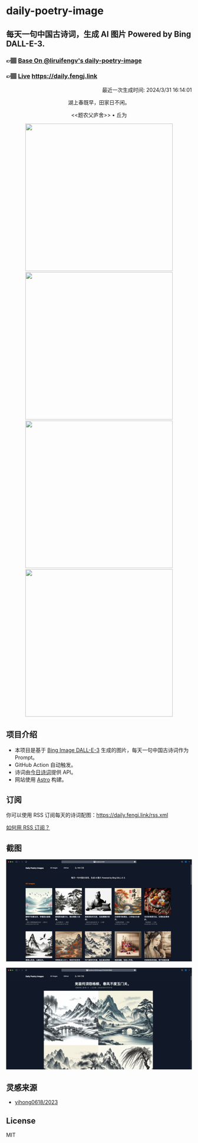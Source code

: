 
# daily-poetry-image

## 每天一句中国古诗词，生成 AI 图片 Powered by Bing DALL-E-3.

### 👉🏽 [Base On @liruifengv's daily-poetry-image](https://github.com/liruifengv/daily-poetry-image)

### 👉🏽 [Live](https://daily.fengj.link) https://daily.fengj.link

<p align="right">
  最近一次生成时间: 2024/3/31 16:14:01
</p>
<p align="center">
湖上春既早，田家日不闲。
</p>
<p align="center">
<<题农父庐舍>> • 丘为
</p>
<p align="center">
<img src="https://tse3.mm.bing.net/th/id/OIG2.9MVH.vqruKOW3q4h5BO0" height="400" width="400" />
<img src="https://tse4.mm.bing.net/th/id/OIG2.A.fzlHG021wC5SxM5uNx" height="400" width="400" />
<img src="https://tse3.mm.bing.net/th/id/OIG2.VOVQBae0HIg4NSJIQbIe" height="400" width="400" />
<img src="https://tse2.mm.bing.net/th/id/OIG2.L1RL1gxhbTNI1gDTZmr1" height="400" width="400" />
</p>

## 项目介绍

-   本项目是基于 [Bing Image DALL-E-3](https://www.bing.com/images/create) 生成的图片，每天一句中国古诗词作为 Prompt。
-   GitHub Action 自动触发。
-   诗词由[今日诗词](https://www.jinrishici.com/)提供 API。
-   网站使用 [Astro](https://astro.build) 构建。

## 订阅

你可以使用 RSS 订阅每天的诗词配图：https://daily.fengj.link/rss.xml

[如何用 RSS 订阅？](https://zhuanlan.zhihu.com/p/55026716)

## 截图

![图片列表](./screenshots/Snipaste_2023-12-28_21-00-26.png)

![图片详情](./screenshots/Snipaste_2023-12-28_21-00-53.png)

## 灵感来源

-   [yihong0618/2023](https://github.com/yihong0618/2023)

## License

MIT
